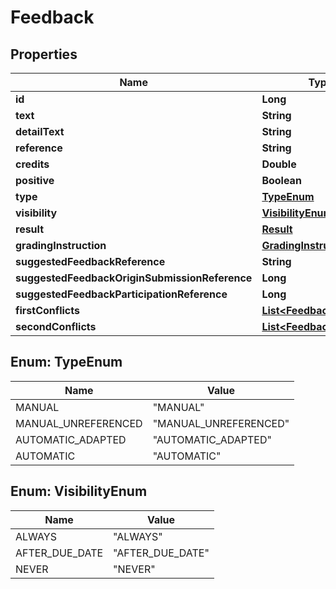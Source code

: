 

# Feedback


## Properties

| Name | Type | Description | Notes |
|------------ | ------------- | ------------- | -------------|
|**id** | **Long** |  |  [optional] |
|**text** | **String** |  |  [optional] |
|**detailText** | **String** |  |  [optional] |
|**reference** | **String** |  |  [optional] |
|**credits** | **Double** |  |  [optional] |
|**positive** | **Boolean** |  |  [optional] |
|**type** | [**TypeEnum**](#TypeEnum) |  |  [optional] |
|**visibility** | [**VisibilityEnum**](#VisibilityEnum) |  |  [optional] |
|**result** | [**Result**](Result.md) |  |  [optional] |
|**gradingInstruction** | [**GradingInstruction**](GradingInstruction.md) |  |  [optional] |
|**suggestedFeedbackReference** | **String** |  |  [optional] |
|**suggestedFeedbackOriginSubmissionReference** | **Long** |  |  [optional] |
|**suggestedFeedbackParticipationReference** | **Long** |  |  [optional] |
|**firstConflicts** | [**List&lt;FeedbackConflict&gt;**](FeedbackConflict.md) |  |  [optional] |
|**secondConflicts** | [**List&lt;FeedbackConflict&gt;**](FeedbackConflict.md) |  |  [optional] |



## Enum: TypeEnum

| Name | Value |
|---- | -----|
| MANUAL | &quot;MANUAL&quot; |
| MANUAL_UNREFERENCED | &quot;MANUAL_UNREFERENCED&quot; |
| AUTOMATIC_ADAPTED | &quot;AUTOMATIC_ADAPTED&quot; |
| AUTOMATIC | &quot;AUTOMATIC&quot; |



## Enum: VisibilityEnum

| Name | Value |
|---- | -----|
| ALWAYS | &quot;ALWAYS&quot; |
| AFTER_DUE_DATE | &quot;AFTER_DUE_DATE&quot; |
| NEVER | &quot;NEVER&quot; |



